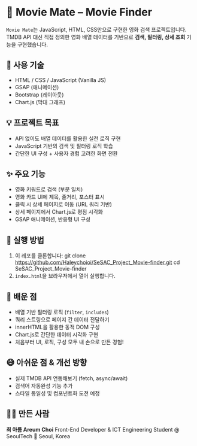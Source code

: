 # 🍿 Movie Mate – Movie Finder

`Movie Mate`는 JavaScript, HTML, CSS만으로 구현한 영화 검색 프로젝트입니다.
TMDB API 대신 직접 정의한 영화 배열 데이터를 기반으로 **검색, 필터링, 상세 조회** 기능을 구현했습니다.

## 🔧 사용 기술

- HTML / CSS / JavaScript (Vanilla JS)
- GSAP (애니메이션)
- Bootstrap (레이아웃)
- Chart.js (막대 그래프)

## 💡 프로젝트 목표

- API 없이도 배열 데이터를 활용한 실전 로직 구현
- JavaScript 기반의 검색 및 필터링 로직 학습
- 간단한 UI 구성 + 사용자 경험 고려한 화면 전환

## ✨ 주요 기능

- 영화 키워드로 검색 (부분 일치)
- 영화 카드 UI에 제목, 줄거리, 포스터 표시
- 클릭 시 상세 페이지로 이동 (URL 쿼리 기반)
- 상세 페이지에서 Chart.js로 평점 시각화
- GSAP 애니메이션, 반응형 UI 구성

## 🎥 실행 방법

1. 이 레포를 클론합니다:
   git clone https://github.com/Haleychoioi/SeSAC_Project_Movie-finder.git
   cd SeSAC_Project_Movie-finder
2. `index.html`을 브라우저에서 열어 실행합니다.

## 🧠 배운 점

- 배열 기반 필터링 로직 (`filter`, `includes`)
- 쿼리 스트링으로 페이지 간 데이터 전달하기
- innerHTML을 활용한 동적 DOM 구성
- Chart.js로 간단한 데이터 시각화 구현
- 처음부터 UI, 로직, 구성 모두 내 손으로 만든 경험!

## 😅 아쉬운 점 & 개선 방향

- 실제 TMDB API 연동해보기 (fetch, async/await)
- 검색어 자동완성 기능 추가
- 스타일 통일성 및 컴포넌트화 도전 예정

## 🙋‍♀️ 만든 사람

**최 아름 Areum Choi**
Front-End Developer & ICT Engineering Student @ SeoulTech
📍 Seoul, Korea
